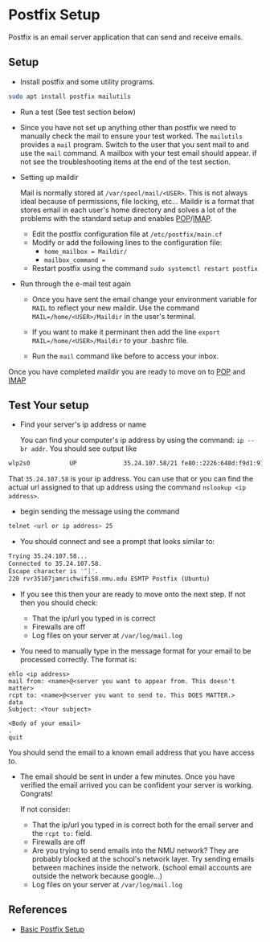 # Postfix Setup

Postfix is an email server application that can send and receive emails.

## Setup

- Install postfix and some utility programs.

```bash
sudo apt install postfix mailutils
```

- Run a test (See test section below)

- Since you have not set up anything other than postfix we need to manually check the mail to ensure your test worked. The `mailutils` provides a `mail` program. Switch to the user that you sent mail to and use the `mail` command. A mailbox with your test email should appear. if not see the troubleshooting items at the end of the test section.

- Setting up maildir

    Mail is normally stored at `/var/spool/mail/<USER>`. This is not always ideal because of permissions, file locking, etc...  Maildir is a format that stores email in each user's home directory and solves a lot of the problems with the standard setup and enables [POP](pop.md)/[IMAP](imap.md).

    - Edit the postfix configuration file at `/etc/postfix/main.cf`
    - Modify or add the following lines to the configuration file:
        - `home_mailbox = Maildir/`
        - `mailbox_command = `
    - Restart postfix using the command `sudo systemctl restart postfix`

- Run through the e-mail test again

    - Once you have sent the email change your environment variable for `MAIL` to reflect your new maildir. Use the command `MAIL=/home/<USER>/Maildir` in the user's terminal. 

    - If you want to make it perminant then add the line `export MAIL=/home/<USER>/Maildir` to your .bashrc file.

    - Run the `mail` command like before to access your inbox.


Once you have completed maildir you are ready to move on to [POP](pop.md) and [IMAP](imap.md)


## Test Your setup

- Find your server's ip address or name 

    You can find your computer's ip address by using the command: `ip --br addr`. You should see output like

```bash
wlp2s0           UP             35.24.107.58/21 fe80::2226:648d:f9d1:9197/64
```

That `35.24.107.58` is your ip address. You can use that or you can find the actual url assigned to that up address using the command `nslookup <ip address>`. 

- begin sending the message using the command

```bash
telnet <url or ip address> 25 
```

- You should connect and see a prompt that looks similar to:

```bash
Trying 35.24.107.58...
Connected to 35.24.107.58.
Escape character is '^]'.
220 rvr35107jamrichwifi58.nmu.edu ESMTP Postfix (Ubuntu)
```

- If you see this then your are ready to move onto the next step. If not then you should check:
    - That the ip/url you typed in is correct
    - Firewalls are off
    - Log files on your server at `/var/log/mail.log`

- You need to manually type in the message format for your email to be processed correctly. The format is:

```
ehlo <ip address>
mail from: <name>@<server you want to appear from. This doesn't matter>
rcpt to: <name>@<server you want to send to. This DOES MATTER.>
data
Subject: <Your subject>

<Body of your email>
.
quit
```

You should send the email to a known email address that you have access to.

- The email should be sent in under a few minutes. Once you have verified the email arrived you can be confident your server is working. Congrats!

    If not consider:
    
    - That the ip/url you typed in is correct both for the email server and the `rcpt to:` field.
    - Firewalls are off
    - Are you trying to send emails into the NMU network? They are probably blocked at the school's network layer. Try sending emails between machines inside the network. (school email accounts are outside the network because google...)
    - Log files on your server at `/var/log/mail.log`


## References

- [Basic Postfix Setup](https://help.ubuntu.com/community/PostfixBasicSetupHowto)